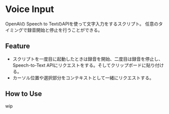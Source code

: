 # Voice Input

OpenAIの Speech to TextのAPIを使って文字入力をするスクリプト。
任意のタイミングで録音開始と停止を行うことができる。

## Feature

- スクリプトを一度目に起動したときは録音を開始、二度目は録音を停止し、Speech-to-Text APIにリクエストをする。そしてクリップボードに貼り付ける。
- カーソル位置や選択部分をコンテキストとして一緒にリクエストする。

## How to Use

wip
